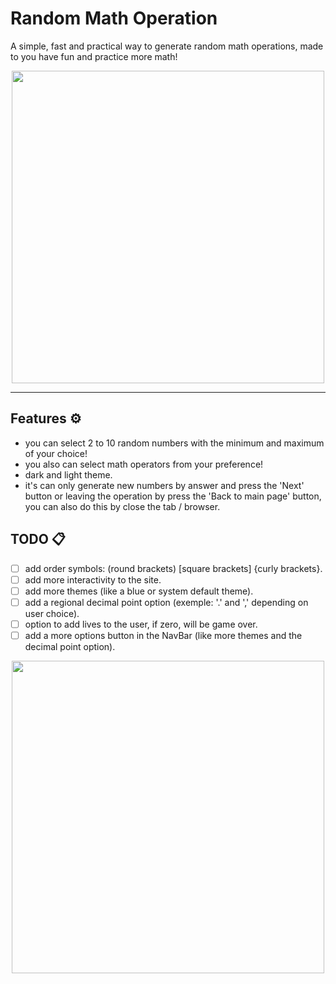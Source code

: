 # **Random Math Operation**

A simple, fast and practical way to generate random math operations, made to you have fun and practice more math!

<div style="text-align: center;">
    <img src="./docs/GameOptions.gif" width="500">
</div>

---
## **Features** ⚙
- you can select 2 to 10 random numbers with the minimum and maximum of your choice!
- you also can select math operators from your preference!
- dark and light theme.
- it's can only generate new numbers by answer and press the 'Next' button or leaving the operation by press the 'Back to main page' button, you can also do this by close the tab / browser.

## **TODO** 📋
- [ ] add order symbols: (round brackets) [square brackets] {curly brackets}.
- [ ] add more interactivity to the site.
- [ ] add more themes (like a blue or system default theme).
- [ ] add a regional decimal point option (exemple: '.' and ',' depending on user choice).
- [ ] option to add lives to the user, if zero, will be game over.
- [ ] add a more options button in the NavBar (like more themes and the decimal point option).

<div style="text-align: center;">
    <img src="./docs/game.gif" width="500">
</div>